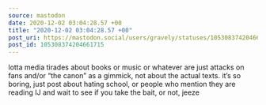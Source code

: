 ```yaml
---
source: mastodon
date: 2020-12-02 03:04:28.57 +00
title: "2020-12-02 03:04:28.57 +00"
post_uri: https://mastodon.social/users/gravely/statuses/105308374204661715
post_id: 105308374204661715
---
```

lotta media tirades about books or music or whatever are just attacks on fans and/or “the canon” as a gimmick, not about the actual texts. it’s so boring, just post about hating school, or people who mention they are reading IJ and wait to see if you take the bait, or not, jeeze


